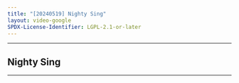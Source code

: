 ```yaml
---
title: "[20240519] Nighty Sing"
layout: video-google
SPDX-License-Identifier: LGPL-2.1-or-later
---
```


---

## Nighty Sing

<div class="container">
  <video-js id="my-video" class="vjs-fluid vjs-layout-medium" controls preload="auto" poster="/assets/images/20240519.jpg">
    <source src="https://drive.ayampenyet.eu.org/api/raw/?path=/%F0%9F%94%AE%20Unarchive%20Karaoke%20Moona/%5B20240519%5D%20%E3%80%90MoonUtau%E3%80%91Nighty%20Sing%E3%80%90holoID%E3%80%91%20%5BMoona%20Hoshinova%20hololive-ID%5D%20(kD0jxAUddhQ).mp4" type="video/mp4"/>
  </video-js>
</div>

---

